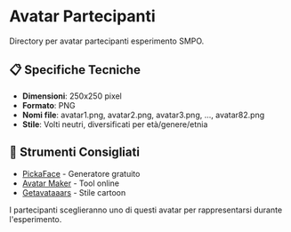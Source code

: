 # Avatar Partecipanti

Directory per avatar partecipanti esperimento SMPO.

## 📋 Specifiche Tecniche
- **Dimensioni**: 250x250 pixel
- **Formato**: PNG  
- **Nomi file**: avatar1.png, avatar2.png, avatar3.png, ..., avatar82.png
- **Stile**: Volti neutri, diversificati per età/genere/etnia

## 🎨 Strumenti Consigliati
- [PickaFace](https://pickaface.net) - Generatore gratuito
- [Avatar Maker](https://avatar-maker.com) - Tool online
- [Getavataaars](https://getavataaars.com) - Stile cartoon

I partecipanti sceglieranno uno di questi avatar per rappresentarsi durante l'esperimento.
